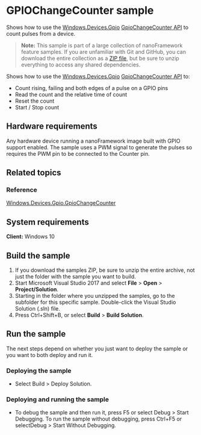 # GPIOChangeCounter sample

Shows how to use the [Windows.Devices.Gpio](http://docs.nanoframework.net/api/Windows.Devices.Gpio.html) [GpioChangeCounter API](http://docs.nanoframework.net/api/Windows.Devices.Gpio.GpioChangeCounter.html) to count pulses from a device.

> **Note:** This sample is part of a large collection of nanoFramework feature samples. 
> If you are unfamiliar with Git and GitHub, you can download the entire collection as a 
> [ZIP file](https://github.com/nanoframework/Samples/archive/master.zip), but be 
> sure to unzip everything to access any shared dependencies. 
<!-- For more info on working with the ZIP file, 
> the samples collection, and GitHub, see [Get the UWP samples from GitHub](https://aka.ms/ovu2uq). 
> For more samples, see the [Samples portal](https://aka.ms/winsamples) on the Windows Dev Center.  -->

Shows how to use the [Windows.Devices.Gpio](http://docs.nanoframework.net/api/Windows.Devices.Gpio.html) [GpioChangeCounter API](http://docs.nanoframework.net/api/Windows.Devices.Gpio.GpioChangeCounter.html) to:
* Count rising, failing and both edges of a pulse on a GPIO pins 
* Read the count and the relative time of count
* Reset the count
* Start / Stop count

## Hardware requirements

Any hardware device running a nanoFramework image built with GPIO support enabled.
The sample uses a PWM signal to generate the pulses so requires the PWM pin to be connected to the Counter pin.

## Related topics

### Reference

[Windows.Devices.Gpio.GpioChangeCounter](http://docs.nanoframework.net/api/Windows.Devices.Gpio.GpioChangeCounter.html)

<!-- [nanoFramework app samples]() -->

## System requirements

**Client:** Windows 10

## Build the sample

1. If you download the samples ZIP, be sure to unzip the entire archive, not just the folder with the sample you want to build. 
2. Start Microsoft Visual Studio 2017 and select **File** \> **Open** \> **Project/Solution**.
3. Starting in the folder where you unzipped the samples, go to the subfolder for this specific sample. Double-click the Visual Studio Solution (.sln) file.
4. Press Ctrl+Shift+B, or select **Build** \> **Build Solution**.

## Run the sample

The next steps depend on whether you just want to deploy the sample or you want to both deploy and run it.

### Deploying the sample

- Select Build > Deploy Solution. 

### Deploying and running the sample

- To debug the sample and then run it, press F5 or select Debug >  Start Debugging. To run the sample without debugging, press Ctrl+F5 or selectDebug > Start Without Debugging. 
